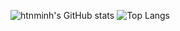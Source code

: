 ![htnminh's GitHub stats](https://github-readme-stats.vercel.app/api?username=htnminh&count_private=true&show_icons=true&hide_border=true&cache_seconds=1800&bg_color=23292F&title_color=ff42ba&text_color=EFC663&icon_color=2CBF6D)
![Top Langs](https://github-readme-stats.vercel.app/api/top-langs/?username=htnminh&bg_color=23292F&title_color=ff42ba&text_color=EFC663&custom_title=Ho%C3%A0ng%20Tr%E1%BA%A7n%20Nh%E1%BA%ADt%20Minh%27s%0A%0AMost%20Used%20Languages&card_width=495&hide_border=true)

<!--
![htnminh's GitHub stats](https://github-readme-stats.vercel.app/api?username=htnminh&count_private=true&show_icons=true&hide_border=true&cache_seconds=1800&bg_color=23292F&title_color=E16070&text_color=EFC663&icon_color=2CBF6D) 
![Top Langs](https://github-readme-stats.vercel.app/api/top-langs/?username=htnminh&bg_color=23292F&title_color=ff42ba&text_color=ffb500&icon_color=f93800&custom_title=Ho%C3%A0ng%20Tr%E1%BA%A7n%20Nh%E1%BA%ADt%20Minh%27s%0A%0AMost%20Used%20Languages&card_width=495&hide_border=true)
-->
